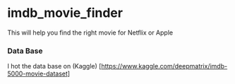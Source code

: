 # imdb_movie_finder
This will help you find the right movie for Netflix or Apple 

### Data Base
I hot the data base on (Kaggle) [https://www.kaggle.com/deepmatrix/imdb-5000-movie-dataset]
